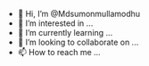 - 👋 Hi, I’m @Mdsumonmullamodhu
- 👀 I’m interested in ...
- 🌱 I’m currently learning ...
- 💞️ I’m looking to collaborate on ...
- 📫 How to reach me ...

<!---
Mdsumonmullamodhu/Mdsumonmullamodhu is a ✨ special ✨ repository because its `README.md` (this file) appears on your GitHub profile.
You can click the Preview link to take a look at your changes.
--->
